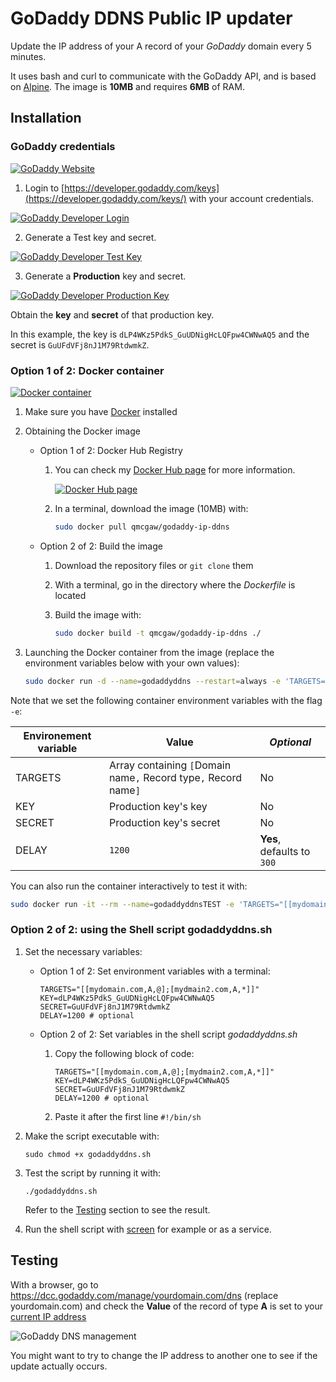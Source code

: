 # GoDaddy DDNS Public IP updater

Update the IP address of your A record of your *GoDaddy* domain every 5 minutes.

It uses bash and curl to communicate with the GoDaddy API, and is based on [Alpine](https://hub.docker.com/_/alpine/).
The image is **10MB** and requires **6MB** of RAM.

## Installation

### GoDaddy credentials

[![GoDaddy Website](readme/godaddy.png)](https://godaddy.com)

1. Login to [https://developer.godaddy.com/keys](https://developer.godaddy.com/keys/) with your account credentials.

[![GoDaddy Developer Login](readme/login.gif)](https://developer.godaddy.com/keys)

2. Generate a Test key and secret.

[![GoDaddy Developer Test Key](readme/testkey.gif)](https://developer.godaddy.com/keys)

3. Generate a **Production** key and secret.

[![GoDaddy Developer Production Key](readme/productionkey.gif)](https://developer.godaddy.com/keys)

Obtain the **key** and **secret** of that production key.

In this example, the key is `dLP4WKz5PdkS_GuUDNigHcLQFpw4CWNwAQ5` and the secret is `GuUFdVFj8nJ1M79RtdwmkZ`.

### Option 1 of 2: Docker container

[![Docker container](readme/docker.png)](https://www.docker.com/)

1. Make sure you have [Docker](https://docs.docker.com/install/) installed
2. Obtaining the Docker image
    - Option 1 of 2: Docker Hub Registry
        1. You can check my [Docker Hub page](https://hub.docker.com/r/qmcgaw/godaddy-ip-ddns/) for more information.
            
            [![Docker Hub page](readme/dockerhub.png)](https://hub.docker.com/r/qmcgaw/godaddy-ip-ddns/)
        
        2. In a terminal, download the image (10MB) with:

            ```bash
            sudo docker pull qmcgaw/godaddy-ip-ddns
            ```

    - Option 2 of 2: Build the image
        1. Download the repository files or `git clone` them
        2. With a terminal, go in the directory where the *Dockerfile* is located
        3. Build the image with:

            ```bash
            sudo docker build -t qmcgaw/godaddy-ip-ddns ./
            ```

3. Launching the Docker container from the image (replace the environment variables below with your own values):

    ```bash
    sudo docker run -d --name=godaddyddns --restart=always -e 'TARGETS="[[mydomain.com,A,@];[mydmain2.com,A,*]]"' -e 'KEY=dLP4WKz5PdkS_GuUDNigHcLQFpw4CWNwAQ5' -e 'SECRET=GuUFdVFj8nJ1M79RtdwmkZ' -e 'DELAY=1200' qmcgaw/godaddy-ip-ddns
    ```

Note that we set the following container environment variables with the flag `-e`:

| **Environement variable** | **Value** | *Optional* |
| --- | --- | --- |
| TARGETS | Array containing `[`Domain name`,` Record type`,` Record name`]` | No |
| KEY | Production key's key | No |
| SECRET | Production key's secret | No |
| DELAY | `1200` | **Yes**, defaults to `300` |

You can also run the container interactively to test it with:

```bash
sudo docker run -it --rm --name=godaddyddnsTEST -e 'TARGETS="[[mydomain.com,A,@];[mydmain2.com,A,*]]"' -e 'KEY=dLP4WKz5PdkS_GuUDNigHcLQFpw4CWNwAQ5' -e 'SECRET=GuUFdVFj8nJ1M79RtdwmkZ' -e 'DELAY=1200' qmcgaw/godaddy-ip-ddns
```

### Option 2 of 2: using the Shell script godaddyddns.sh

1. Set the necessary variables:
    - Option 1 of 2: Set environment variables with a terminal:
    
        ```shell
        TARGETS="[[mydomain.com,A,@];[mydmain2.com,A,*]]"
        KEY=dLP4WKz5PdkS_GuUDNigHcLQFpw4CWNwAQ5
        SECRET=GuUFdVFj8nJ1M79RtdwmkZ
        DELAY=1200 # optional
        ```
    
    - Option 2 of 2: Set variables in the shell script *godaddyddns.sh*
        1. Copy the following block of code:
        
            ```shell
            TARGETS="[[mydomain.com,A,@];[mydmain2.com,A,*]]"
            KEY=dLP4WKz5PdkS_GuUDNigHcLQFpw4CWNwAQ5
            SECRET=GuUFdVFj8nJ1M79RtdwmkZ
            DELAY=1200 # optional
            ```
        
        2. Paste it after the first line `#!/bin/sh`
2. Make the script executable with:

    ```shell
    sudo chmod +x godaddyddns.sh
    ```

3. Test the script by running it with:

    ```shell
    ./godaddyddns.sh
    ```

    Refer to the [Testing](#Testing) section to see the result.

4. Run the shell script with [screen](https://www.gnu.org/software/screen/) for example or as a service.

## Testing

With a browser, go to https://dcc.godaddy.com/manage/yourdomain.com/dns (replace yourdomain.com) and check the **Value** of the record of type **A** is set to your [current IP address](https://www.whatismyip.com/)

![GoDaddy DNS management](readme/godaddydnsmanagement.png)

You might want to try to change the IP address to another one to see if the update actually occurs.